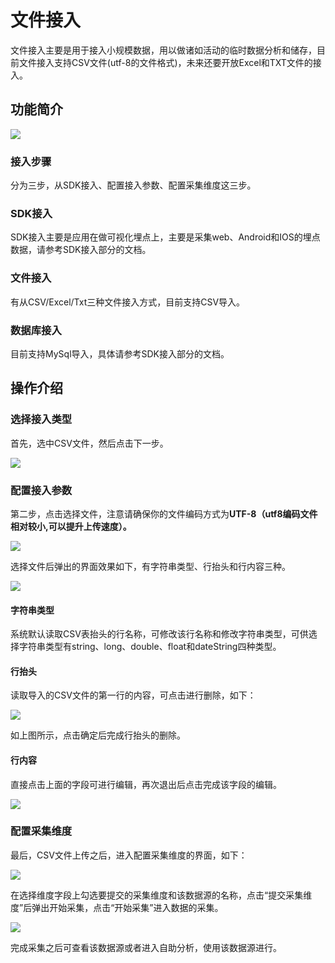 # 文件接入

文件接入主要是用于接入小规模数据，用以做诸如活动的临时数据分析和储存，目前文件接入支持CSV文件\(utf-8的文件格式\)，未来还要开放Excel和TXT文件的接入。

## 功能简介

![](/assets/sjjr/1.png)

### **接入步骤**

分为三步，从SDK接入、配置接入参数、配置采集维度这三步。

### **SDK接入**

SDK接入主要是应用在做可视化埋点上，主要是采集web、Android和IOS的埋点数据，请参考SDK接入部分的文档。

### **文件接入**

有从CSV/Excel/Txt三种文件接入方式，目前支持CSV导入。

### **数据库接入**

目前支持MySql导入，具体请参考SDK接入部分的文档。

## 操作介绍

### **选择接入类型**

首先，选中CSV文件，然后点击下一步。

![](/assets/sjjr/2.png)

### **配置接入参数**

第二步，点击选择文件，注意请确保你的文件编码方式为**UTF-8（utf8编码文件相对较小,可以提升上传速度）。**

![](/assets/sjjr/3.png)

选择文件后弹出的界面效果如下，有字符串类型、行抬头和行内容三种。

![](/assets/sjjr/4.png)

#### **字符串类型**

系统默认读取CSV表抬头的行名称，可修改该行名称和修改字符串类型，可供选择字符串类型有string、long、double、float和dateString四种类型。

#### **行抬头**

读取导入的CSV文件的第一行的内容，可点击进行删除，如下：

![](/assets/sjjr/5.png)

如上图所示，点击确定后完成行抬头的删除。

#### **行内容**

直接点击上面的字段可进行编辑，再次退出后点击完成该字段的编辑。

![](/assets/sjjr/6.png)

### **配置采集维度**

最后，CSV文件上传之后，进入配置采集维度的界面，如下：

![](/assets/sjjr/7.png)

在选择维度字段上勾选要提交的采集维度和该数据源的名称，点击“提交采集维度”后弹出开始采集，点击“开始采集”进入数据的采集。

![](/assets/sjjr/8.png)

完成采集之后可查看该数据源或者进入自助分析，使用该数据源进行。

